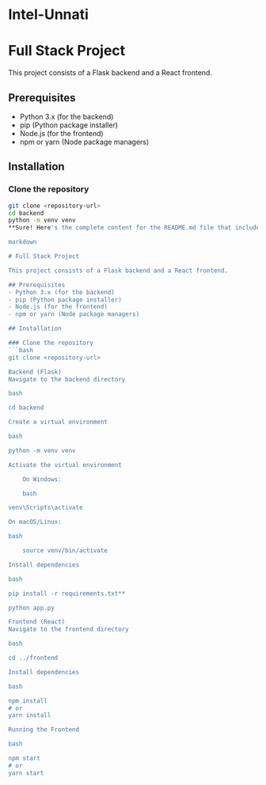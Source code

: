 # Intel-Unnati
# Full Stack Project

This project consists of a Flask backend and a React frontend.

## Prerequisites
- Python 3.x (for the backend)
- pip (Python package installer)
- Node.js (for the frontend)
- npm or yarn (Node package managers)

## Installation

### Clone the repository
```bash
git clone <repository-url>
cd backend
python -m venv venv
**Sure! Here's the complete content for the README.md file that includes instructions for both the frontend (React) and backend (Flask).

markdown

# Full Stack Project

This project consists of a Flask backend and a React frontend.

## Prerequisites
- Python 3.x (for the backend)
- pip (Python package installer)
- Node.js (for the frontend)
- npm or yarn (Node package managers)

## Installation

### Clone the repository
```bash
git clone <repository-url>

Backend (Flask)
Navigate to the backend directory

bash

cd backend

Create a virtual environment

bash

python -m venv venv

Activate the virtual environment

    On Windows:

    bash

venv\Scripts\activate

On macOS/Linux:

bash

    source venv/bin/activate

Install dependencies

bash

pip install -r requirements.txt**

python app.py

Frontend (React)
Navigate to the frontend directory

bash

cd ../frontend

Install dependencies

bash

npm install
# or
yarn install

Running the Frontend

bash

npm start
# or
yarn start
